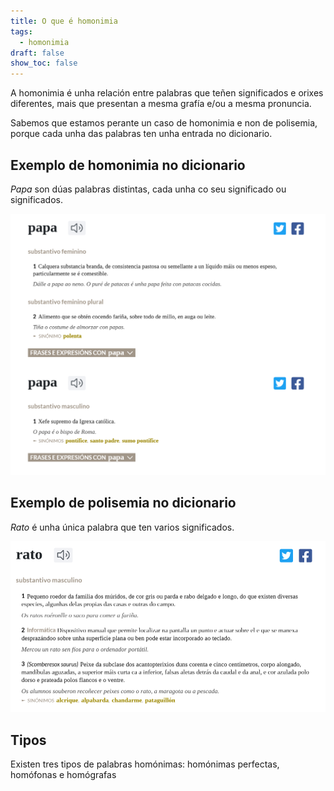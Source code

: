 ```yaml
---
title: O que é homonimia
tags:
  - homonimia
draft: false
show_toc: false
---
```

A homonimia é unha relación entre palabras que teñen significados e orixes diferentes, mais que presentan a mesma grafía e/ou a mesma pronuncia. 

Sabemos que estamos perante un caso de homonimia e non de polisemia, porque cada unha das palabras ten unha entrada no dicionario. 

## Exemplo de homonimia no dicionario

*Papa* son dúas palabras distintas, cada unha co seu significado ou significados.

![](/img/homonimia_papa.png)

## Exemplo de polisemia no dicionario

*Rato* é unha única palabra que ten varios significados.

![](/img/polisemia_rato.png)

## Tipos

Existen tres tipos de palabras homónimas: homónimas perfectas, homófonas e homógrafas